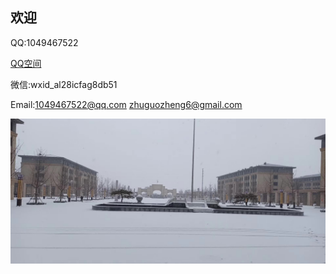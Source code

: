 ## 欢迎


QQ:1049467522


<a href="https://user.qzone.qq.com/1049467522">QQ空间</a>
<br />

微信:wxid_al28icfag8db51

Email:1049467522@qq.com  zhuguozheng6@gmail.com


<p><img src="https://raw.githubusercontent.com/1049467522/1049467522.github.io/master/11.jpg" alt="1" /></p>
